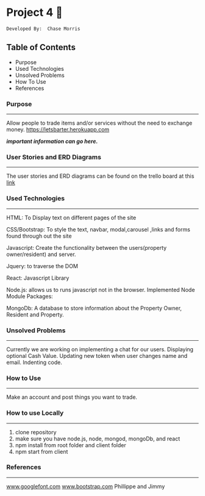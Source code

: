 # Project 4 :repeat:
	Developed By:  Chase Morris
## Table of Contents

- Purpose
- Used Technologies
- Unsolved Problems
- How To Use
- References


### Purpose
------
  
 Allow people to trade items and/or services without the need to exchange money. 
 https://letsbarter.herokuapp.com

***important information can go here.*** 

### User Stories and ERD Diagrams
---
The user stories and ERD diagrams can be found on the trello board at this [link](https://trello.com/b/X1ZtKQ21/project-4)

### Used Technologies
---

HTML: To Display text on different pages of the site

CSS/Bootstrap: To style the text, navbar, modal,carousel ,links and forms found through out the site 

Javascript: Create the functionality between the users(property owner/resident) and server.

Jquery: to traverse the DOM 

React: Javascript Library

Node.js: allows us to runs javascript not in the browser. Implemented Node Module Packages: 

MongoDb: A database to store information about the Property Owner, Resident and Property.



### Unsolved Problems 
---
  Currently we are working on implementing a chat for our users.
  Displaying  optional Cash Value.
  Updating new token when user changes name and email.
  Indenting code.
### How to Use
---

  Make an account and post things you want to trade.
  
### How to use Locally
---

1. clone repository
2. make sure you have node.js, node, mongod, mongoDb, and react
3. npm install from root folder and client folder
4. npm start from client
  

### References
---

www.googlefont.com
www.bootstrap.com
Phillippe and Jimmy
 
	

